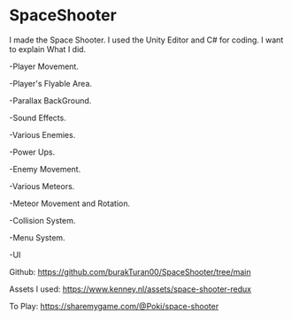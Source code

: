 # SpaceShooter

I made the Space Shooter. I used the Unity Editor and C# for coding. I want to explain What I did.

-Player Movement.

-Player's Flyable Area.

-Parallax BackGround.

-Sound Effects.

-Various Enemies.

-Power Ups.

-Enemy Movement.

-Various Meteors.

-Meteor Movement and Rotation.

-Collision System.

-Menu System.

-UI

Github: https://github.com/burakTuran00/SpaceShooter/tree/main

Assets I used: https://www.kenney.nl/assets/space-shooter-redux

To Play: https://sharemygame.com/@Poki/space-shooter
